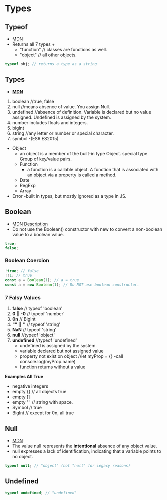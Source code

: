 # Types

## Typeof

- [MDN](https://developer.mozilla.org/en-US/docs/Web/JavaScript/Reference/Operators/typeof)
- Returns all 7 types +
  - "function" // classes are functions as well.
  - "object" // all other objects.

```js
typeof obj; // returns a type as a string
```

## Types

- **[MDN](https://developer.mozilla.org/en-US/docs/Web/JavaScript/Data_structures)**

1. boolean //true, false
2. null //means absence of value. You assign Null.
3. undefined //absence of definition. Variable is declared but no value assigned. Undefined is assigned by the system.
4. number includes floats and integers.
5. bigInt
6. string //any letter or number or special character.
7. symbol -(ES6 ES2015)

- Object
  - an object is a member of the built-in type Object. special type. Group of key/value pairs.
  - Function
    - a function is a callable object. A function that is associated with an object via a property is called a method.
  - Date
  - RegExp
  - Array
- Error -built in types, but mostly ignored as a type in JS.

## Boolean

- [MDN Description](https://developer.mozilla.org/en-US/docs/Web/JavaScript/Reference/Global_Objects/Boolean)
- Do not use the Boolean() constructor with new to convert a non-boolean value to a boolean value.

```js
true;
false;
```

### Boolean Coercion

```js
!true; // false
!!1; // true
const a = Boolean(1); // a = true
const a = new Boolean(1); // Do NOT use boolean constructor.
```

### 7 Falsy Values

1. **false** // typeof 'boolean'
2. **0 || -0** // typeof 'number'
3. **0n** // BigInt
4. **"" || ''** // typeof 'string'
5. **NaN** // typeof 'string'
6. **null** //typeof 'object'
7. **undefined** //typeof 'undefined'
   - undefined is assigned by the system.
   - variable declared but not assigned value
   - property not exist on object //let myProp = {} -call console.log(myProp.name)
   - function returns without a value

**Examples All True**

- negative integers
- empty {} // all objects true
- empty []
- empty ' ' // string with space.
- Symbol // true
- BigInt // except for 0n, all true

## Null

- [MDN](https://developer.mozilla.org/en-US/docs/Web/JavaScript/Reference/Operators/null)
- The value null represents the **intentional** absence of any object value.
- null expresses a lack of identification, indicating that a variable points to no object.

```js
typeof null; // "object" (not "null" for legacy reasons)
```

## Undefined

```js
typeof undefined; // "undefined"
```
